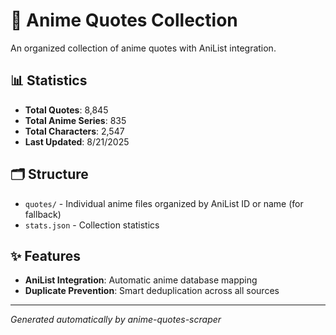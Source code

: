 # 🎌 Anime Quotes Collection

An organized collection of anime quotes with AniList integration.

## 📊 Statistics

- **Total Quotes**: 8,845
- **Total Anime Series**: 835
- **Total Characters**: 2,547
- **Last Updated**: 8/21/2025

## 🗂️ Structure

- `quotes/` - Individual anime files organized by AniList ID or name  (for fallback)
- `stats.json` - Collection statistics

## ✨ Features

- **AniList Integration**: Automatic anime database mapping
- **Duplicate Prevention**: Smart deduplication across all sources

---
*Generated automatically by anime-quotes-scraper*
